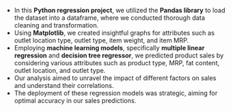 - In this **Python regression project**, we utilized the **Pandas library** to load the dataset into a dataframe, where we conducted thorough data cleaning and transformation.
- Using **Matplotlib**, we created insightful graphs for attributes such as outlet location type, outlet type, item weight, and item MRP.
- Employing **machine learning models**, specifically **multiple linear regression** and **decision tree regressor**, we predicted product sales by considering various attributes such as product type, MRP, fat content, outlet location, and outlet type.
- Our analysis aimed to unravel the impact of different factors on sales and understand their correlations.
- The deployment of these regression models was strategic, aiming for optimal accuracy in our sales predictions.

